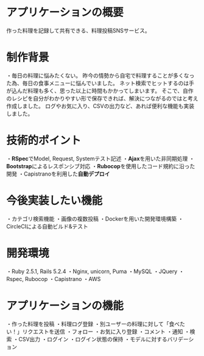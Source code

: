 # アプリケーションの概要
作った料理を記録して共有できる、料理投稿SNSサービス。

# 制作背景
・毎日の料理に悩みたくない。
昨今の情勢から自宅で料理することが多くなった為、毎日の食事メニューに悩んでいました。
ネット検索でヒットするのは手が込んだ料理も多く、思った以上に時間もかかってしまいます。
そこで、自作のレシピを自分がわかりやすい形で保存できれば、解決につながるのではと考え作成しました。
ログやお気に入り、CSVの出力など、あれば便利な機能も実装しました。

# 技術的ポイント
・**RSpec**でModel, Request, Systemテスト記述
・**Ajax**を用いた非同期処理
・**Bootstrap**によるレスポンシブ対応
・**Rubocop**を使用したコード規約に沿った開発
・Capistranoを利用した**自動デプロイ**

# 今後実装したい機能
・カテゴリ検索機能
・画像の複数投稿
・Dockerを用いた開発環境構築
・CircleCIによる自動ビルド&テスト

# 開発環境
・Ruby 2.5.1, Rails 5.2.4
・Nginx, unicorn, Puma
・MySQL
・JQuery
・Rspec, Rubocop
・Capistrano
・AWS

# アプリケーションの機能
・作った料理を投稿
・料理ログ登録
・別ユーザーの料理に対して「食べたい！」リクエストを送信
・フォロー
・お気に入り登録
・コメント
・通知
・検索
・CSV出力
・ログイン
・ログイン状態の保持
・モデルに対するバリデーション

